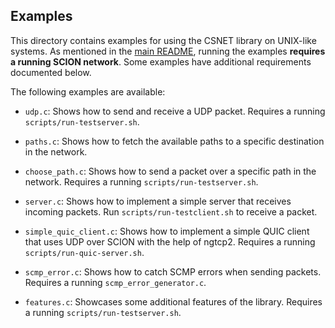 ## Examples

This directory contains examples for using the CSNET library on UNIX-like systems. As mentioned in
the [main README](../README.md#requirements), running the examples **requires a running SCION network**. Some examples
have additional requirements documented below.

The following examples are available:

- `udp.c`: Shows how to send and receive a UDP packet. Requires a running `scripts/run-testserver.sh`.

- `paths.c`: Shows how to fetch the available paths to a specific destination in the network.

- `choose_path.c`: Shows how to send a packet over a specific path in the network. Requires a running
  `scripts/run-testserver.sh`.

- `server.c`: Shows how to implement a simple server that receives incoming packets. Run `scripts/run-testclient.sh` to
  receive a packet.

- `simple_quic_client.c`: Shows how to implement a simple QUIC client that uses UDP over SCION with the
  help of ngtcp2. Requires a running `scripts/run-quic-server.sh`.

- `scmp_error.c`: Shows how to catch SCMP errors when sending packets. Requires a running `scmp_error_generator.c`.

- `features.c`: Showcases some additional features of the library. Requires a running `scripts/run-testserver.sh`.